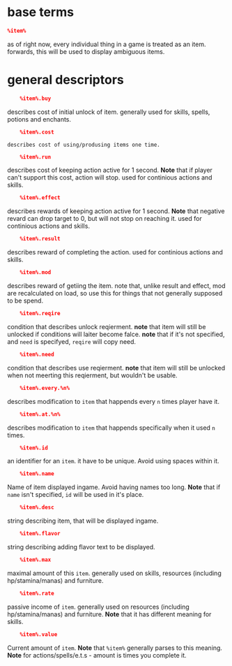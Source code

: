# base terms
```JSON
%item%
```
as of right now, every individual thing in a game is treated as an item. forwards, this will be used to display ambiguous items.

# general descriptors
```JSON
    %item%.buy
```
describes cost of initial unlock of item. 
generally used for skills, spells, potions and enchants.

```JSON
    %item%.cost
```
    describes cost of using/produsing items one time.

```JSON
    %item%.run
```
describes cost of keeping action active for 1 second. **Note** that if player can't support this cost, action will stop.
used for continious actions and skills.

```JSON
    %item%.effect
```
describes rewards of keeping action active for 1 second. **Note** that negative revard can drop target to 0, but will not stop on reaching it.
used for continious actions and skills.

```JSON
    %item%.result
```
describes reward of completing the action.
used for continious actions and skills.

```JSON
    %item%.mod
```
describes reward of getiing the item.
note that, unlike result and effect, mod are recalculated on load, so use this for things that not generally supposed to be spend.

```JSON
    %item%.reqire
```
condition that describes unlock reqierment.
**note** that item will still be unlocked if conditions will laiter become falce.
**note** that if it's not specified, and `need` is specifyed, `reqire` will copy need.

```JSON
    %item%.need
```
condition that describes use reqierment.
**note** that item will still be unlocked when not meerting this reqierment, but wouldn't be usable.

```JSON
    %item%.every.%n%
```
describes modification to `item` that happends every `n` times player have it.

```JSON
    %item%.at.%n%
```
describes modification to `item` that happends specifically when it used `n` times.

```JSON
    %item%.id
```
an identifier for an `item`.
it have to be unique. Avoid using spaces within it.

```JSON
    %item%.name
```
Name of item displayed ingame.
Avoid having names too long. 
**Note** that if `name` isn't specified, `id` will be used in it's place.

```JSON
    %item%.desc
```
string describing item, that will be displayed ingame.

```JSON
    %item%.flavor
```
string describing adding flavor text to be displayed.

```JSON
    %item%.max
```
maximal amount of this `item`.
generally used on skills, resources (including hp/stamina/manas) and furniture.

```JSON
    %item%.rate
```
passive income of `item`.
generally used on resources (including hp/stamina/manas) and furniture.
**Note** that it has different meaning for skills.

```JSON
    %item%.value
```
Current amount of `item`.
**Note** that `%item%` generally parses to this meaning.
**Note** for actions/spells/e.t.s - amount is times you complete it.

